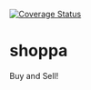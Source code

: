 [![Coverage Status](https://coveralls.io/repos/github/andela-fabolaji/shoppa/badge.svg?branch=develop)](https://coveralls.io/github/andela-fabolaji/shoppa?branch=develop)

# shoppa
Buy and Sell!


